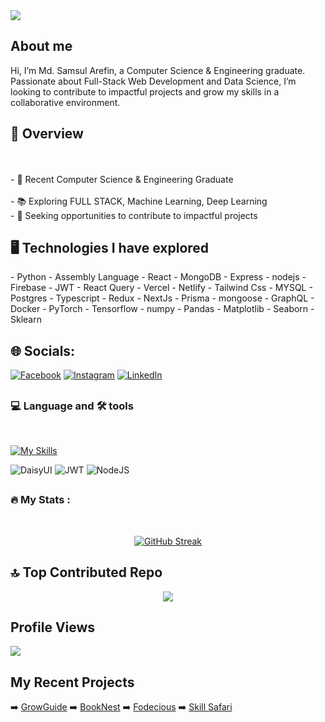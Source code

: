 <a href='https://www.facebook.com/zidan.tanzim'>
  <img src ='https://i.ibb.co.com/1YZL85J6/S-A-2.png'/>
</a>


## About me
<p>
Hi, I’m Md. Samsul Arefin, a Computer Science & Engineering graduate. Passionate about Full-Stack Web Development and Data Science, I’m looking to contribute to impactful projects and grow my skills in a collaborative environment.
</p>

## 👀 Overview

<p align="left"><br><br>- 📖 Recent Computer Science & Engineering Graduate<br><br>- 📚 Exploring FULL STACK, Machine Learning, Deep Learning <br>- 🚀 Seeking opportunities to contribute to impactful projects
</br>

## 🖥️ Technologies I have explored

<p align=" left">
  - Python
  - Assembly Language
  - React
  - MongoDB
  - Express
  - nodejs
  - Firebase
  - JWT
  - React Query
  - Vercel
  - Netlify 
  - Tailwind Css
  - MYSQL 
  - Postgres
  - Typescript
  - Redux
  - NextJs
  - Prisma
  - mongoose
  - GraphQL
  - Docker
  - PyTorch
  - Tensorflow
  - numpy
  - Pandas
  - Matplotlib
  - Seaborn
  - Sklearn
  
  
</p>

## 🌐 Socials:

[![Facebook](https://img.shields.io/badge/Facebook-%231877F2.svg?logo=Facebook&logoColor=white)](https://www.facebook.com/zidan.tanzim?mibextid=hIlR13) [![Instagram](https://img.shields.io/badge/Instagram-%23E4405F.svg?logo=Instagram&logoColor=white)](https://instagram.com/crosshairs_532?igshid=MzMyNGUyNmU2YQ==) [![LinkedIn](https://img.shields.io/badge/LinkedIn-%230077B5.svg?logo=linkedin&logoColor=white)](https://www.linkedin.com/in/md-samsul-arefin-83195321b/) 

## <h3 align="left"> 💻 Language and 🛠 tools</h3> </br>

[![My Skills](https://skillicons.dev/icons?i=js,html,css,react,css,express,figma,firebase,materialui,mongodb,netlify,ps,py,tailwind,vercel,nodejs,nextjs,redux,prisma,mysql,postgres,py,ts,graphql,docker)](https://skillicons.dev)

![DaisyUI](https://img.shields.io/badge/daisyui-5A0EF8?style=plastic&logo=daisyui&logoColor=white) ![JWT](https://img.shields.io/badge/JWT-black?style=plastic&logo=JSON%20web%20tokens) ![NodeJS](https://img.shields.io/badge/node.js-6DA55F?style=plastic&logo=node.js&logoColor=white)

## <h3 align="left">🔥  My Stats :</h3> </br>

<p align="center">
  <a href="https://git.io/streak-stats"><img src="https://github-readme-streak-stats.herokuapp.com?user=Crosshairs532&theme=nightowl" alt="GitHub Streak" /></a>
</p>


## 🔝 Top Contributed Repo

<div align="center">
    <img src="https://github-contributor-stats.vercel.app/api?username=Crosshairs532&limit=5&theme=tokyonight&combine_all_yearly_contributions=true" />
</div>




## Profile Views

[![](https://visitcount.itsvg.in/api?id=Crosshairs532&icon=8&color=0)](https://visitcount.itsvg.in)

## My Recent Projects
  ➡️ [GrowGuide](https://grow-guide-client.vercel.app/)
  ➡️ [BookNest](https://booknest-nine.vercel.app/)
  ➡️ [Fodecious](https://stellar-tulumba-bfaa8e.netlify.app/)
  ➡️ [Skill Safari](https://dazzling-boba-58eb16.netlify.app/)
<!-- Proudly created with GPRM ( https://gprm.itsvg.in ) -->
